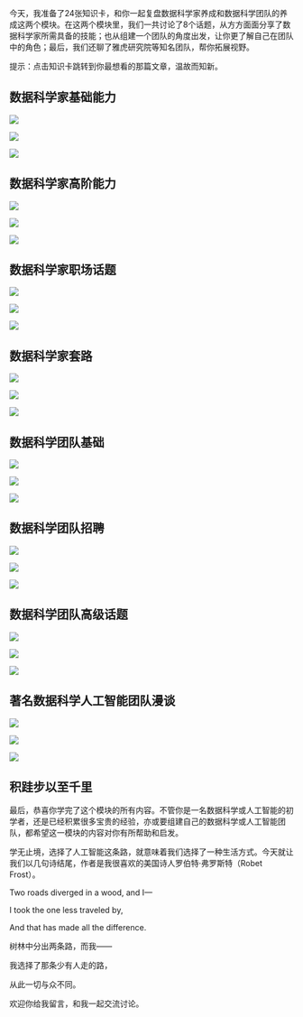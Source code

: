 今天，我准备了24张知识卡，和你一起复盘数据科学家养成和数据科学团队的养成这两个模块。在这两个模块里，我们一共讨论了8个话题，从方方面面分享了数据科学家所需具备的技能；也从组建一个团队的角度出发，让你更了解自己在团队中的角色；最后，我们还聊了雅虎研究院等知名团队，帮你拓展视野。

提示：点击知识卡跳转到你最想看的那篇文章，温故而知新。

## 数据科学家基础能力

[![](https://static001.geekbang.org/resource/image/77/ac/77d37005073f805e73268446179428ac.jpg?wh=1142%2A510)](https://time.geekbang.org/column/article/308)

[![](https://static001.geekbang.org/resource/image/d0/de/d0d025f6b77fb6aeebcf57e7e97a02de.jpg?wh=1141%2A529)](https://time.geekbang.org/column/article/311)

[![](https://static001.geekbang.org/resource/image/b1/ec/b138ca051e5f0d29727d062892c617ec.jpg?wh=1139%2A502)](https://time.geekbang.org/column/article/316)

## 数据科学家高阶能力

[![](https://static001.geekbang.org/resource/image/35/5d/35d8e298059c06428012c2a3ce725e5d.jpg?wh=1139%2A515)](https://time.geekbang.org/column/article/382)

[![](https://static001.geekbang.org/resource/image/79/29/7995ddec3b3e68ed5afb66989868af29.jpg?wh=1143%2A541)](https://time.geekbang.org/column/article/385)

[![](https://static001.geekbang.org/resource/image/7a/e6/7a2b68019dc09fd52321e614e3bf90e6.jpg?wh=1143%2A461)](https://time.geekbang.org/column/article/388)

## 数据科学家职场话题

[![](https://static001.geekbang.org/resource/image/62/d9/62fcfe490d4662d5c1098b17639d63d9.jpg?wh=1142%2A518)](https://time.geekbang.org/column/article/2504)

[![](https://static001.geekbang.org/resource/image/1e/a7/1ed45672efb5e31ff5d17286e76566a7.jpg?wh=1141%2A534)](https://time.geekbang.org/column/article/2565)

[![](https://static001.geekbang.org/resource/image/b6/66/b67542b632fe4f1c74e08f25bc009b66.jpg?wh=1143%2A498)](https://time.geekbang.org/column/article/2625)

## 数据科学家套路

[![](https://static001.geekbang.org/resource/image/f8/9c/f8b466ed45fe7fbf75f212963a4fe39c.jpg?wh=1142%2A516)](https://time.geekbang.org/column/article/10801)

[![](https://static001.geekbang.org/resource/image/cf/eb/cf35a602d9f2098a811d84b967fe82eb.jpg?wh=1139%2A541)](https://time.geekbang.org/column/article/10972)

[![](https://static001.geekbang.org/resource/image/13/92/1346bc162e74628b092a17a68ccc5d92.jpg?wh=1144%2A500)](https://time.geekbang.org/column/article/11307)

## 数据科学团队基础

[![](https://static001.geekbang.org/resource/image/59/8a/59dd0b56af51be5fc0d555bcb917e88a.jpg?wh=1142%2A516)](https://time.geekbang.org/column/article/13471)

[![](https://static001.geekbang.org/resource/image/2d/06/2d2d84f857385eca986259266baa9f06.jpg?wh=1145%2A595)](https://time.geekbang.org/column/article/13665)

[![](https://static001.geekbang.org/resource/image/69/9c/6937b4105045252168b7f17911aaf69c.jpg?wh=1140%2A500)](https://time.geekbang.org/column/article/13816)

## 数据科学团队招聘

[![](https://static001.geekbang.org/resource/image/6c/0c/6cae27e473c86e9f92a3c2552a22a80c.jpg?wh=1136%2A517)](https://time.geekbang.org/column/article/3261)

[![](https://static001.geekbang.org/resource/image/86/34/8603206014689249a8062387d84c7e34.jpg?wh=1143%2A588)](https://time.geekbang.org/column/article/3361)

[![](https://static001.geekbang.org/resource/image/ab/ae/ab015415d9b2b5ab2a448e2e5eae02ae.jpg?wh=1136%2A499)](https://time.geekbang.org/column/article/3614)

## 数据科学团队高级话题

[![](https://static001.geekbang.org/resource/image/f5/f3/f5d35ee1d6aeb18c6a252db42215faf3.jpg?wh=1140%2A521)](https://time.geekbang.org/column/article/156)

[![](https://static001.geekbang.org/resource/image/a1/e3/a11e61cf408dd59e11f7e8f2a407a7e3.jpg?wh=1143%2A590)](https://time.geekbang.org/column/article/3744)

[![](https://static001.geekbang.org/resource/image/bd/fd/bd16eef4d26c147ee731eb50d5d604fd.jpg?wh=1141%2A507)](https://time.geekbang.org/column/article/3909)

## 著名数据科学人工智能团队漫谈

[![](https://static001.geekbang.org/resource/image/00/ad/00d19818186b073dab6b0a248b24a8ad.jpg?wh=1140%2A520)](https://time.geekbang.org/column/article/379)

[![](https://static001.geekbang.org/resource/image/8b/60/8b808afc90cad6fd25f6280ef180ef60.jpg?wh=1140%2A588)](https://time.geekbang.org/column/article/40617)

[![](https://static001.geekbang.org/resource/image/30/50/30336b4409f71aef67c710bafd5f0e50.jpg?wh=1143%2A502)](https://time.geekbang.org/column/article/40765)

## 积跬步以至千里

最后，恭喜你学完了这个模块的所有内容。不管你是一名数据科学或人工智能的初学者，还是已经积累很多宝贵的经验，亦或要组建自己的数据科学或人工智能团队，都希望这一模块的内容对你有所帮助和启发。

学无止境，选择了人工智能这条路，就意味着我们选择了一种生活方式。今天就让我们以几句诗结尾，作者是我很喜欢的美国诗人罗伯特·弗罗斯特（Robet Frost）。

Two roads diverged in a wood, and I—

I took the one less traveled by,

And that has made all the difference.

树林中分出两条路，而我——

我选择了那条少有人走的路，

从此一切与众不同。

欢迎你给我留言，和我一起交流讨论。